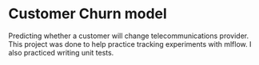 Customer Churn model
==============================

Predicting whether a customer will change telecommunications provider. This project was done to help practice tracking experiments with mlflow. I also practiced writing unit tests.
